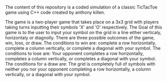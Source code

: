 The content of this repository is a coded simulation of a classic TicTacToe game using C++ code created by anthony killen.

The game is a two-player game that takes place on a 3x3 grid with players taking turns inputting their symbols 'X' and 'O' respectively. 
The Goal of this game is to the user to input your symbol on the grid in a line either verticaly, horizontaly or diagnolly.
There are three possible outcomes of the game, win, loss, or draw.
The conditions to win are: complete a row horizontally, complete a column vertically, or complete a diagonal with your symbol.
The conditions to lose are: Your opponent completes a row horizontally, completes a column vertically, or completes a diagonal with your symbol.
The conditions for a draw are: The grid is completely full of symbols with neither you nor your opponent completing a row horizontally, a column vertically, or a diagonal with your symbol.



